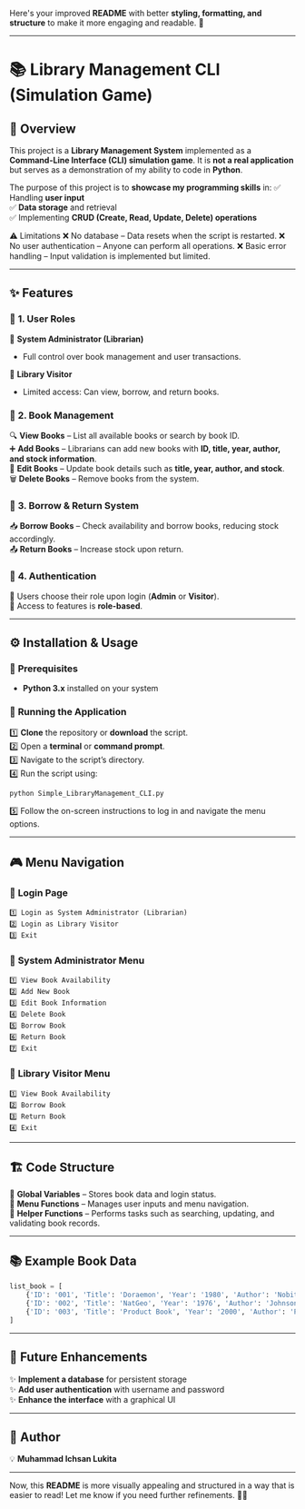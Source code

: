 Here's your improved **README** with better **styling, formatting, and structure** to make it more engaging and readable. 🚀

---

# 📚 Library Management CLI (Simulation Game)

## 📝 Overview
This project is a **Library Management System** implemented as a **Command-Line Interface (CLI) simulation game**. It is **not a real application** but serves as a demonstration of my ability to code in **Python**. 

The purpose of this project is to **showcase my programming skills** in:
✅ Handling **user input**  
✅ **Data storage** and retrieval  
✅ Implementing **CRUD (Create, Read, Update, Delete) operations**  

⚠️ Limitations
❌ No database – Data resets when the script is restarted.
❌ No user authentication – Anyone can perform all operations.
❌ Basic error handling – Input validation is implemented but limited.

---

## ✨ Features  

### 🔹 **1. User Roles**
👤 **System Administrator (Librarian)**  
- Full control over book management and user transactions.

👥 **Library Visitor**  
- Limited access: Can view, borrow, and return books.

### 📖 **2. Book Management**
🔍 **View Books** – List all available books or search by book ID.  
➕ **Add Books** – Librarians can add new books with **ID, title, year, author, and stock information**.  
📝 **Edit Books** – Update book details such as **title, year, author, and stock**.  
🗑️ **Delete Books** – Remove books from the system.  

### 🔄 **3. Borrow & Return System**
📥 **Borrow Books** – Check availability and borrow books, reducing stock accordingly.  
📤 **Return Books** – Increase stock upon return.  

### 🔑 **4. Authentication**
🔹 Users choose their role upon login (**Admin** or **Visitor**).  
🔹 Access to features is **role-based**.  

---

## ⚙️ Installation & Usage

### 🔹 **Prerequisites**
- **Python 3.x** installed on your system  

### 🚀 **Running the Application**
1️⃣ **Clone** the repository or **download** the script.  
2️⃣ Open a **terminal** or **command prompt**.  
3️⃣ Navigate to the script’s directory.  
4️⃣ Run the script using:  
   ```sh
   python Simple_LibraryManagement_CLI.py
   ```
5️⃣ Follow the on-screen instructions to log in and navigate the menu options.  

---

## 🎮 Menu Navigation  

### 🔹 **Login Page**
```
1️⃣ Login as System Administrator (Librarian)  
2️⃣ Login as Library Visitor  
3️⃣ Exit  
```

### 🔹 **System Administrator Menu**
```
1️⃣ View Book Availability  
2️⃣ Add New Book  
3️⃣ Edit Book Information  
4️⃣ Delete Book  
5️⃣ Borrow Book  
6️⃣ Return Book  
7️⃣ Exit  
```

### 🔹 **Library Visitor Menu**
```
1️⃣ View Book Availability  
2️⃣ Borrow Book  
3️⃣ Return Book  
4️⃣ Exit  
```

---

## 🏗️ Code Structure  

📌 **Global Variables** – Stores book data and login status.  
📌 **Menu Functions** – Manages user inputs and menu navigation.  
📌 **Helper Functions** – Performs tasks such as searching, updating, and validating book records.  

---

## 📚 Example Book Data  
```python
list_book = [
    {'ID': '001', 'Title': 'Doraemon', 'Year': '1980', 'Author': 'Nobita', 'Stock': 2},
    {'ID': '002', 'Title': 'NatGeo', 'Year': '1976', 'Author': 'Johnson', 'Stock': 1},
    {'ID': '003', 'Title': 'Product Book', 'Year': '2000', 'Author': 'Product', 'Stock': 5},
]
```

---

## 🚀 Future Enhancements  
✨ **Implement a database** for persistent storage  
✨ **Add user authentication** with username and password  
✨ **Enhance the interface** with a graphical UI  

---

## 👤 Author  
💡 **Muhammad Ichsan Lukita**  

---

Now, this **README** is more visually appealing and structured in a way that is easier to read! Let me know if you need further refinements. 🚀🔥
